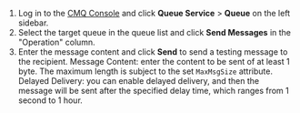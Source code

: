 1. Log in to the [CMQ Console](https://console.cloud.tencent.com/cmq) and click **Queue Service** > **Queue** on the left sidebar.
2. Select the target queue in the queue list and click **Send Messages** in the "Operation" column.
3. Enter the message content and click **Send** to send a testing message to the recipient.
Message Content: enter the content to be sent of at least 1 byte. The maximum length is subject to the set `MaxMsgSize` attribute.
Delayed Delivery: you can enable delayed delivery, and then the message will be sent after the specified delay time, which ranges from 1 second to 1 hour.


